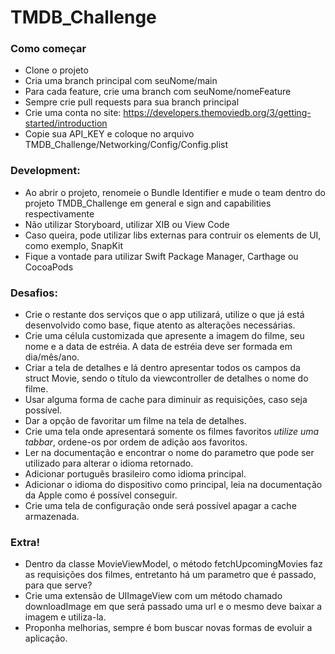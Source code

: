 # TMDB_Challenge

### Como começar
+ Clone o projeto
+ Cria uma branch principal com seuNome/main
+ Para cada feature, crie uma branch com seuNome/nomeFeature
+ Sempre crie pull requests para sua branch principal
+ Crie uma conta no site: https://developers.themoviedb.org/3/getting-started/introduction
+ Copie sua API_KEY e coloque no arquivo TMDB_Challenge/Networking/Config/Config.plist

### Development:
+ Ao abrir o projeto, renomeie o Bundle Identifier e mude o team dentro do projeto TMDB_Challenge em general e sign and capabilities respectivamente
+ Não utilizar Storyboard, utilizar XIB ou View Code
+ Caso queira, pode utilizar libs externas para contruir os elements de UI, como exemplo, SnapKit
+ Fique a vontade para utilizar Swift Package Manager, Carthage ou CocoaPods

### Desafios:
+ Crie o restante dos serviços que o app utilizará, utilize o que já está desenvolvido como base, fique atento as alterações necessárias.
+ Crie uma célula customizada que apresente a imagem do filme, seu nome e a data de estréia. A data de estréia deve ser formada em dia/mês/ano.
+ Criar a tela de detalhes e lá dentro apresentar todos os campos da struct Movie, sendo o título da viewcontroller de detalhes o nome do filme.
+ Usar alguma forma de cache para diminuir as requisições, caso seja possível.
+ Dar a opção de favoritar um filme na tela de detalhes.
+ Crie uma tela onde apresentará somente os filmes favoritos *utilize uma tabbar*, ordene-os por ordem de adição aos favoritos.
+ Ler na documentação e encontrar o nome do parametro que pode ser utilizado para alterar o idioma retornado.
+ Adicionar português brasileiro como idioma principal.
+ Adicionar o idioma do dispositivo como principal, leia na documentação da Apple como é possível conseguir.
+ Crie uma tela de configuração onde será possível apagar a cache armazenada.

### Extra!
+ Dentro da classe MovieViewModel, o método fetchUpcomingMovies faz as requisições dos filmes, entretanto há um parametro que é passado, para que serve? 
+ Crie uma extensão de UIImageView com um método chamado downloadImage em que será passado uma url e o mesmo deve baixar a imagem e utiliza-la.
+ Proponha melhorias, sempre é bom buscar novas formas de evoluir a aplicação.
